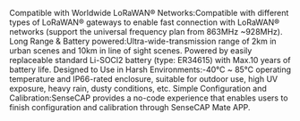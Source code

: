 Compatible with Worldwide LoRaWAN® Networks:Compatible with different types of LoRaWAN® gateways to enable fast connection with LoRaWAN® networks (support the universal frequency plan from 863MHz ~928MHz).
Long Range & Battery powered:Ultra-wide-transmission range of 2km in urban scenes and 10km in line of sight scenes. Powered by easily replaceable standard Li-SOCl2 battery (type: ER34615) with Max.10 years of battery life.
Designed to Use in Harsh Environments:-40℃ ~ 85℃ operating temperature and IP66-rated enclosure, suitable for outdoor use, high UV exposure, heavy rain, dusty conditions, etc.
Simple Configuration and Calibration:SenseCAP provides a no-code experience that enables users to finish configuration and calibration through SenseCAP Mate APP.
